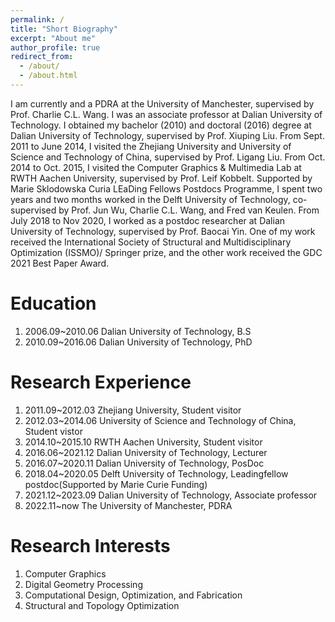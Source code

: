 ```yaml
---
permalink: /
title: "Short Biography"
excerpt: "About me"
author_profile: true
redirect_from: 
  - /about/
  - /about.html
---
```


I am currently and a PDRA at the University of Manchester, supervised by Prof. Charlie C.L. Wang.
I was an associate professor at Dalian University of Technology. 
I obtained my bachelor (2010) and doctoral (2016) degree at Dalian University of Technology, 
supervised by Prof. Xiuping Liu.
From Sept. 2011 to June 2014, I visited the Zhejiang University and University of Science and Technology of 
China, supervised by Prof. Ligang Liu. 
From Oct. 2014 to Oct. 2015, I visited the Computer Graphics & Multimedia Lab at RWTH 
Aachen University, supervised by Prof. Leif Kobbelt. Supported by Marie Sklodowska Curia 
LEaDing Fellows Postdocs Programme, I spent two years and two months worked in the Delft University 
of Technology, co-supervised by Prof. Jun Wu, Charlie C.L. Wang, and 
Fred van Keulen. From July 2018 to Nov 2020, I worked as a postdoc researcher at Dalian University of 
Technology, supervised by Prof. Baocai Yin. One of my work received the International Society of 
Structural and Multidisciplinary Optimization (ISSMO)/ Springer prize, and the other work received the 
GDC 2021 Best Paper Award. 

Education
======
1. 2006.09~2010.06  Dalian University of Technology, B.S
1. 2010.09~2016.06  Dalian University of Technology, PhD

Research Experience
======
1. 2011.09~2012.03 Zhejiang University,                             Student visitor
1. 2012.03~2014.06 University of Science and Technology of China,   Student vistor
1. 2014.10~2015.10 RWTH Aachen University,                          Student visitor
1. 2016.06~2021.12 Dalian University of Technology,                 Lecturer
1. 2016.07~2020.11 Dalian University of Technology,                 PosDoc
1. 2018.04~2020.05 Delft University of Technology,                  Leadingfellow postdoc(Supported by Marie Curie Funding)
1. 2021.12~2023.09 Dalian University of Technology,                 Associate professor
1. 2022.11~now     The University of Manchester,                    PDRA

Research Interests
======
1. Computer Graphics
1. Digital Geometry Processing
1. Computational Design, Optimization, and Fabrication
1. Structural and Topology Optimization
